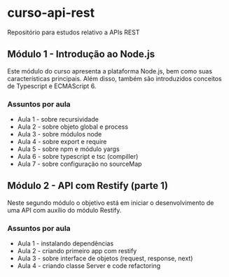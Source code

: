 # curso-api-rest
Repositório para estudos relativo a APIs REST

## Módulo 1 - Introdução ao Node.js

Este módulo do curso apresenta a plataforma Node.js, bem como suas características principais.
Além disso, também são introduzidos conceitos de Typescript e ECMAScript 6.

### Assuntos por aula

* Aula 1 - sobre recursividade
* Aula 2 - sobre objeto global e process
* Aula 3 - sobre módulos node
* Aula 4 - sobre export e require
* Aula 5 - sobre npm e módulo yargs
* Aula 6 - sobre typescript e tsc (compiller)
* Aula 7 - sobre configuração no sourceMap

## Módulo 2 - API com Restify (parte 1)

Neste segundo módulo o objetivo está em iniciar o desenvolvimento de uma API com auxílio do módulo Restify.

### Assuntos por aula

* Aula 1 - instalando dependências
* Aula 2 - criando primeiro app com restify
* Aula 3 - sobre interface de objetos (request, response, next)
* Aula 4 - criando classe Server e code refactoring